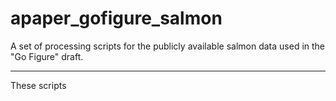 # apaper_gofigure_salmon
A set of processing scripts for the publicly available salmon data used in 
the "Go Figure" draft.

-------------------------------------------------------------------------------

These scripts